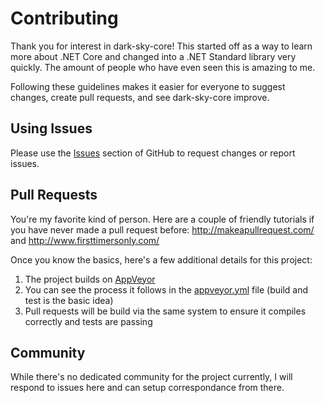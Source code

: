 # Contributing

Thank you for interest in dark-sky-core! This started off as a way to learn more about .NET Core
and changed into a .NET Standard library very quickly. The amount of people who have even seen this is amazing to me.

Following these guidelines makes it easier for everyone to suggest changes, create pull requests, and see dark-sky-core improve.

## Using Issues

Please use the [Issues](https://github.com/amweiss/dark-sky-core/issues) section of GitHub to request changes or report issues.

## Pull Requests

You're my favorite kind of person. Here are a couple of friendly tutorials if you have never made a pull request before:
http://makeapullrequest.com/ and http://www.firsttimersonly.com/

Once you know the basics, here's a few additional details for this project:

1. The project builds on [AppVeyor](https://ci.appveyor.com/project/amweiss/dark-sky-core)
1. You can see the process it follows in the [appveyor.yml](appveyor.yml) file (build and test is the basic idea)
1. Pull requests will be build via the same system to ensure it compiles correctly and tests are passing

## Community

While there's no dedicated community for the project currently,
I will respond to issues here and can setup correspondance from there.
